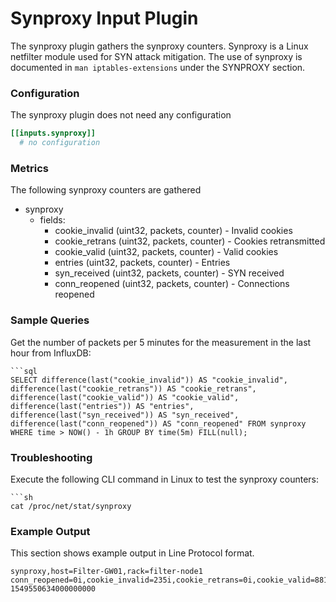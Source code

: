 # Synproxy Input Plugin

The synproxy plugin gathers the synproxy counters. Synproxy is a Linux netfilter module used for SYN attack mitigation. 
The use of synproxy is documented in `man iptables-extensions` under the SYNPROXY section.


### Configuration

The synproxy plugin does not need any configuration

```toml
[[inputs.synproxy]]
  # no configuration
```

### Metrics

The following synproxy counters are gathered

- synproxy
  - fields:
    - cookie_invalid (uint32, packets, counter) - Invalid cookies
    - cookie_retrans (uint32, packets, counter) - Cookies retransmitted
    - cookie_valid (uint32, packets, counter) - Valid cookies
    - entries (uint32, packets, counter) - Entries
    - syn_received (uint32, packets, counter) - SYN received
    - conn_reopened (uint32, packets, counter) - Connections reopened

### Sample Queries

Get the number of packets per 5 minutes for the measurement in the last hour from InfluxDB:
```
```sql
SELECT difference(last("cookie_invalid")) AS "cookie_invalid", difference(last("cookie_retrans")) AS "cookie_retrans", difference(last("cookie_valid")) AS "cookie_valid", difference(last("entries")) AS "entries", difference(last("syn_received")) AS "syn_received", difference(last("conn_reopened")) AS "conn_reopened" FROM synproxy WHERE time > NOW() - 1h GROUP BY time(5m) FILL(null);
```

### Troubleshooting

Execute the following CLI command in Linux to test the synproxy counters:
```
```sh
cat /proc/net/stat/synproxy
```

### Example Output

This section shows example output in Line Protocol format.

```
synproxy,host=Filter-GW01,rack=filter-node1 conn_reopened=0i,cookie_invalid=235i,cookie_retrans=0i,cookie_valid=8814i,entries=0i,syn_received=8742i 1549550634000000000
```

